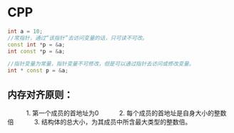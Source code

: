 # CPP

```cpp
int a = 10;
//常指针，通过“该指针”去访问变量的话，只可读不可改。
const int *p = &a;
int const *p = &a;

//指针变量为常量，指针变量不可修改，但是可以通过指针去访问或修改变量。
int * const p = &a;
```



## **内存对齐原则：**

   　　　1. 第一个成员的首地址为0
   　　　2. 每个成员的首地址是自身大小的整数倍
   　　　3. 结构体的总大小，为其成员中所含最大类型的整数倍。
